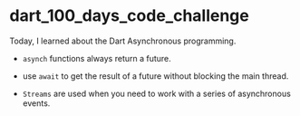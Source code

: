 #  dart_100_days_code_challenge

Today, I learned about the Dart Asynchronous programming.

- `asynch` functions always return a future.

- use `await` to get the result of a future without blocking the main thread.

- `Streams` are used when you need to work with a series of asynchronous events.
